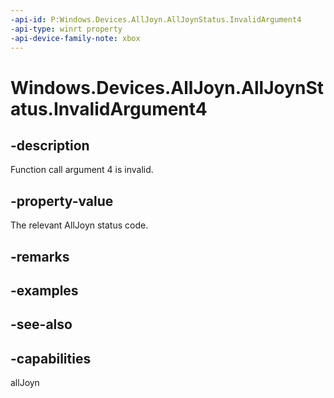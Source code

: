 ```yaml
---
-api-id: P:Windows.Devices.AllJoyn.AllJoynStatus.InvalidArgument4
-api-type: winrt property
-api-device-family-note: xbox
---
```


<!-- Property syntax
public int InvalidArgument4 { get; }
-->

# Windows.Devices.AllJoyn.AllJoynStatus.InvalidArgument4

## -description
Function call argument 4 is invalid.

## -property-value
The relevant AllJoyn status code.

## -remarks

## -examples

## -see-also


## -capabilities
allJoyn
